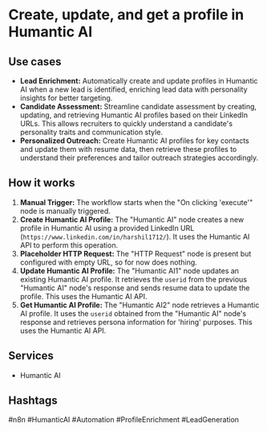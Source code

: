 # Create, update, and get a profile in Humantic AI

## Use cases

*   **Lead Enrichment:** Automatically create and update profiles in Humantic AI when a new lead is identified, enriching lead data with personality insights for better targeting.
*   **Candidate Assessment:** Streamline candidate assessment by creating, updating, and retrieving Humantic AI profiles based on their LinkedIn URLs. This allows recruiters to quickly understand a candidate's personality traits and communication style.
*   **Personalized Outreach:** Create Humantic AI profiles for key contacts and update them with resume data, then retrieve these profiles to understand their preferences and tailor outreach strategies accordingly.

## How it works

1.  **Manual Trigger:** The workflow starts when the "On clicking 'execute'" node is manually triggered.
2.  **Create Humantic AI Profile:** The "Humantic AI" node creates a new profile in Humantic AI using a provided LinkedIn URL (`https://www.linkedin.com/in/harshil1712/`).  It uses the Humantic AI API to perform this operation.
3.  **Placeholder HTTP Request:** The "HTTP Request" node is present but configured with empty URL, so for now does nothing.
4.  **Update Humantic AI Profile:** The "Humantic AI1" node updates an existing Humantic AI profile. It retrieves the `userid` from the previous "Humantic AI" node's response and sends resume data to update the profile. This uses the Humantic AI API.
5.  **Get Humantic AI Profile:** The "Humantic AI2" node retrieves a Humantic AI profile. It uses the `userid` obtained from the "Humantic AI" node's response and retrieves persona information for 'hiring' purposes. This uses the Humantic AI API.

## Services

*   Humantic AI

## Hashtags

#n8n #HumanticAI #Automation #ProfileEnrichment #LeadGeneration
